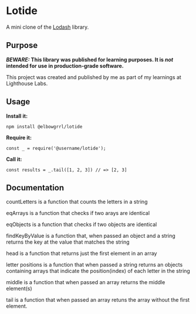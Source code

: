 # Lotide

A mini clone of the [Lodash](https://lodash.com) library.

## Purpose

**_BEWARE:_ This library was published for learning purposes. It is _not_ intended for use in production-grade software.**

This project was created and published by me as part of my learnings at Lighthouse Labs. 

## Usage

**Install it:**

`npm install @elbowgrrl/lotide`

**Require it:**

`const _ = require('@username/lotide');`

**Call it:**

`const results = _.tail([1, 2, 3]) // => [2, 3]`

## Documentation

countLetters is a function that counts the letters in a string

eqArrays is a function that checks if two arays are identical

eqObjects is a function that checks if two objects are identical

findKeyByValue is a function that, when passed an object and a string returns the key at the value that matches the string

head is a function that returns just the first element in an array

letter positions is a function that when passed a string returns an objects containing arrays that indicate the position(index) of each letter in the string

middle is a function that when passed an array returns the middle element(s)

tail is a function that when passed an array retuns the array without the first element.